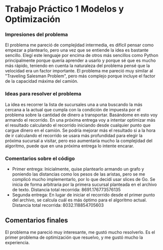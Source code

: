 # Trabajo Práctico 1 Modelos y Optimización

### Impresiones del problema
El problema me pareció de complejidad intermedia, es difícil pensar como 
empezar a plantearlo, pero una vez que se entiende la idea es bastante sencillo.
Elegí este lenguaje por encima de otros más sencillos como Python principalmente
porque quería aprender a usarlo y porque sé que es mucho más rápido, teniendo en 
cuenta la naturaleza del problema pensé que la velocidad era un factor importante.
El problema me pareció muy similar al "Traveling Salesman Problem", pero más complejo
porque incluye el factor de la capacidad máxima del camión.

### Ideas para resolver el problema
La idea es recorrer la lista de sucursales una a una buscando la más cercana a la
actual que cumpla con la condición de impuesta por el problema sobre la cantidad de 
dinero a transportar. Basándome en esto voy armando el recorrido.
En una próxima entrega voy a intentar optimizar más el resultado calculando el
recorrido iniciando desde cualquier punto que cargue dinero en el camión.
Se podría mejorar más el resultado si a la hora de ir calculando el recorrido se
usara más profundidad para elegir la próxima sucursal a visitar, pero eso aumentaría
mucho la complejidad del algoritmo, puede que en una próxima entrega lo intente encarar.

### Comentarios sobre el código
* Primer entrega: 
    Inicialmente, quise plantearlo armando un grafo y poniendo las distancias como los
    pesos de las aristas, pero se me complicó mucho implementarlo, por lo que decidí
    usar slices de Go. Se inicia de forma arbitraria por la primera sucursal planteada
    en el archivo de texto. Distancia total recorrida: 8691.176773576135
* Segunda entrega:
    En lugar de iniciar el recorrido desde el primer punto del archivo, se calcula
    cuál es más óptimo para el algoritmo actual. Distancia total recorrida: 8032.118854705603

## Comentarios finales
El problema me pareció muy interesante, me gustó mucho resolverlo. Es el primer
problema de optimización que resuelvo, y me gustó mucho la experiencia.
